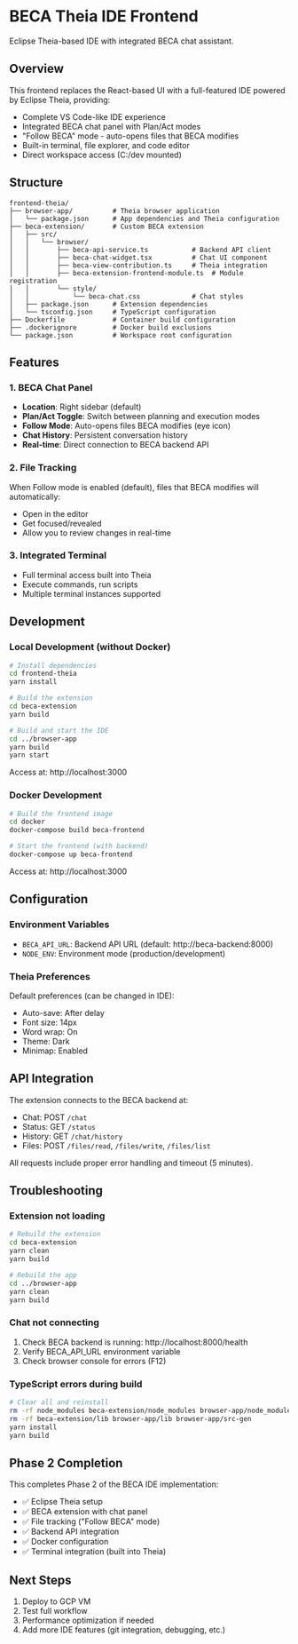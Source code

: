 # BECA Theia IDE Frontend

Eclipse Theia-based IDE with integrated BECA chat assistant.

## Overview

This frontend replaces the React-based UI with a full-featured IDE powered by Eclipse Theia, providing:
- Complete VS Code-like IDE experience
- Integrated BECA chat panel with Plan/Act modes
- "Follow BECA" mode - auto-opens files that BECA modifies
- Built-in terminal, file explorer, and code editor
- Direct workspace access (C:/dev mounted)

## Structure

```
frontend-theia/
├── browser-app/          # Theia browser application
│   └── package.json      # App dependencies and Theia configuration
├── beca-extension/       # Custom BECA extension
│   ├── src/
│   │   └── browser/
│   │       ├── beca-api-service.ts           # Backend API client
│   │       ├── beca-chat-widget.tsx          # Chat UI component
│   │       ├── beca-view-contribution.ts     # Theia integration
│   │       ├── beca-extension-frontend-module.ts  # Module registration
│   │       └── style/
│   │           └── beca-chat.css             # Chat styles
│   ├── package.json      # Extension dependencies
│   └── tsconfig.json     # TypeScript configuration
├── Dockerfile            # Container build configuration
├── .dockerignore         # Docker build exclusions
└── package.json          # Workspace root configuration
```

## Features

### 1. BECA Chat Panel
- **Location**: Right sidebar (default)
- **Plan/Act Toggle**: Switch between planning and execution modes
- **Follow Mode**: Auto-opens files BECA modifies (eye icon)
- **Chat History**: Persistent conversation history
- **Real-time**: Direct connection to BECA backend API

### 2. File Tracking
When Follow mode is enabled (default), files that BECA modifies will automatically:
- Open in the editor
- Get focused/revealed
- Allow you to review changes in real-time

### 3. Integrated Terminal
- Full terminal access built into Theia
- Execute commands, run scripts
- Multiple terminal instances supported

## Development

### Local Development (without Docker)

```bash
# Install dependencies
cd frontend-theia
yarn install

# Build the extension
cd beca-extension
yarn build

# Build and start the IDE
cd ../browser-app
yarn build
yarn start
```

Access at: http://localhost:3000

### Docker Development

```bash
# Build the frontend image
cd docker
docker-compose build beca-frontend

# Start the frontend (with backend)
docker-compose up beca-frontend
```

Access at: http://localhost:3000

## Configuration

### Environment Variables

- `BECA_API_URL`: Backend API URL (default: http://beca-backend:8000)
- `NODE_ENV`: Environment mode (production/development)

### Theia Preferences

Default preferences (can be changed in IDE):
- Auto-save: After delay
- Font size: 14px
- Word wrap: On
- Theme: Dark
- Minimap: Enabled

## API Integration

The extension connects to the BECA backend at:
- Chat: POST `/chat`
- Status: GET `/status`
- History: GET `/chat/history`
- Files: POST `/files/read`, `/files/write`, `/files/list`

All requests include proper error handling and timeout (5 minutes).

## Troubleshooting

### Extension not loading
```bash
# Rebuild the extension
cd beca-extension
yarn clean
yarn build

# Rebuild the app
cd ../browser-app
yarn clean
yarn build
```

### Chat not connecting
1. Check BECA backend is running: http://localhost:8000/health
2. Verify BECA_API_URL environment variable
3. Check browser console for errors (F12)

### TypeScript errors during build
```bash
# Clear all and reinstall
rm -rf node_modules beca-extension/node_modules browser-app/node_modules
rm -rf beca-extension/lib browser-app/lib browser-app/src-gen
yarn install
yarn build
```

## Phase 2 Completion

This completes Phase 2 of the BECA IDE implementation:
- ✅ Eclipse Theia setup
- ✅ BECA extension with chat panel
- ✅ File tracking ("Follow BECA" mode)
- ✅ Backend API integration
- ✅ Docker configuration
- ✅ Terminal integration (built into Theia)

## Next Steps

1. Deploy to GCP VM
2. Test full workflow
3. Performance optimization if needed
4. Add more IDE features (git integration, debugging, etc.)
